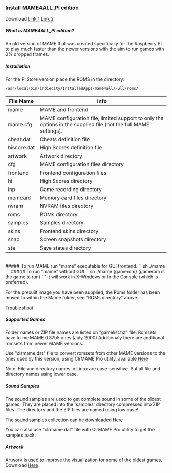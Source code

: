### Install MAME4ALL_PI edition

Download
[Link 1](https://sourceforge.net/projects/mame4allpi/)
[Link 2](https://github.com/RetroPie/mame4all-pi)

##### What is MAME4ALL_PI edition?
An old version of MAME that was created specifically for the Raspberry Pi to play much faster than the newer versions with the aim to run games with 0% dropped frames.

##### Installation
For the Pi Store version place the ROMS in the directory:
```sh
/usr/local/bin/indiecity/InstalledApps/mame4all/Full/roms/
```

| File Name | Info |
| ------ | ------ |
| mame | MAME and frontend |
| mame.cfg | MAME configuration file, limited support to only the options in the supplied file (not the full MAME settings). |
| cheat.dat | Cheats definition file |
| hiscore.dat | High Scores definition file |
| artwork | Artwork directory |
| cfg | MAME configuration files directory |
| frontend | Frontend configuration files |
| hi | High Scores directory |
| inp | Game recording directory |
| memcard | Memory card files directory |
| nvram | NVRAM files directory |
| roms | ROMs directory |
| samples | Samples directory |
| skins | Frontend skins directory |
| snap | Screen snapshots directory |
| sta | Save states directory |

<br />
##### To run MAME run "mame" executable for GUI frontend.
```sh
./mame
```
##### To run "mame" without GUI
```sh
./mame {gamerom} (gamerom is the game to run)
```
It will work in X-Windows or in the Console (which is preferred).

For the prebuilt image you have been supplied, the Roms folder has been moved to within the Mame folder, see “ROMs directory” above.

[Troubleshoot](https://github.com/RetroPie/mame4all-pi)

##### Supported Games
Folder names or ZIP file names are listed on "gamelist.txt" file.
Romsets have to me MAME 0.37b5 ones (July 2000)
Additionaly there are additional romsets from newer MAME versions.

Use "clrmame.dat" file to convert romsets from other MAME versions to the ones used by this version, using ClrMAME Pro utility, available [Here](http://mamedev.emulab.it/clrmamepro/)

Note: File and directory names in Linux are case-sensitive. Put all file and directory names using lower case.

##### Sound Samples
The sound samples are used to get complete sound in some of the oldest games.
They are placed into the 'samples' directory compressed into ZIP files.
The directory and the ZIP files are named using low case!

The sound samples collection can be downloaded [Here](http://dl.openhandhelds.org/cgi-bin/gp2x.cgi?0,0,0,0,5,2511)

You can also use "clrmame.dat" file with ClrMAME Pro utility to get the samples pack.

##### Artwork
Artwork is used to improve the visualization for some of the oldest games.
Download [Here](http://dl.openhandhelds.org/cgi-bin/gp2x.cgi?0,0,0,0,5,2512)